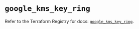 # `google_kms_key_ring`

Refer to the Terraform Registry for docs: [`google_kms_key_ring`](https://registry.terraform.io/providers/hashicorp/google-beta/6.39.0/docs/resources/google_kms_key_ring).
